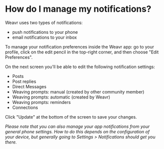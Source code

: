 # How do I manage my notifications?

Weavr uses two types of notifications: 
- push notifications to your phone
- email notifications to your inbox

To manage your notification preferences inside the Weavr app: go to your profile, click on the edit pencil in the top-right corner, and then choose "Edit Preferences".

On the next screen you'll be able to edit the following notification settings: 
- Posts
- Post replies
- Direct Messages
- Weaving prompts: manual (created by other community member)
- Weaving prompts: automatic (created by Weavr)
- Weaving prompts: reminders
- Connections

Click "Update" at the bottom of the screen to save your changes. 

*Please note that you can also manage your app notifications from your general phone settings. How to do this depends on the configuration of your device, but generally going to Settings > Notifications should get you there.*
